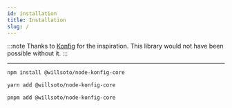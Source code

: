 ```yaml
---
id: installation
title: Installation
slug: /
---
```


:::note
Thanks to [Konfig](https://github.com/lalamove/konfig) for the inspiration. This library would not have been possible without it.
:::

---

```bash
npm install @willsoto/node-konfig-core
```

```bash
yarn add @willsoto/node-konfig-core
```

```bash
pnpm add @willsoto/node-konfig-core
```
